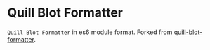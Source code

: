 # Quill Blot Formatter

`Quill Blot Formatter` in es6 module format. Forked from [quill-blot-formatter](https://github.com/Fandom-OSS/quill-blot-formatter).